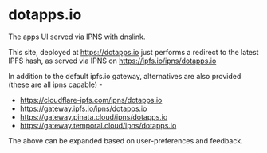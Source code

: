 # dotapps.io

The apps UI served via IPNS with dnslink. 

This site, deployed at https://dotapps.io just performs a redirect to the latest IPFS hash, as served via IPNS on https://ipfs.io/ipns/dotapps.io

In addition to the default ipfs.io gateway, alternatives are also provided (these are all ipns capable) -

- https://cloudflare-ipfs.com/ipns/dotapps.io
- https://gateway.ipfs.io/ipns/dotapps.io
- https://gateway.pinata.cloud/ipns/dotapps.io
- https://gateway.temporal.cloud/ipns/dotapps.io

The above can be expanded based on user-preferences and feedback.

